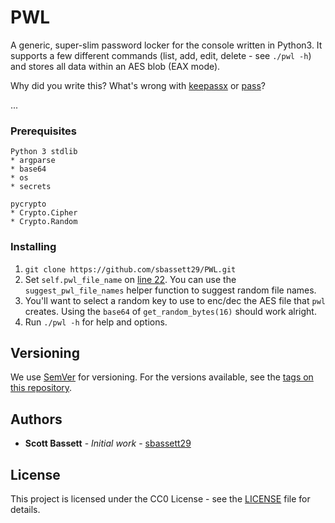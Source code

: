 # PWL

A generic, super-slim password locker for the console written in Python3.  It supports a few different commands (list, add, edit, delete - see ```./pwl -h```) and stores all data within an AES blob (EAX mode).

Why did you write this?  What's wrong with [keepassx](https://github.com/keepassx/keepassx) or [pass](https://github.com/zhangkun83/password-store)?

...

### Prerequisites

```
Python 3 stdlib
* argparse
* base64
* os
* secrets

pycrypto
* Crypto.Cipher
* Crypto.Random 
```

### Installing

1. ```git clone https://github.com/sbassett29/PWL.git```
2. Set ```self.pwl_file_name``` on [line 22](https://github.com/sbassett29/PWL/blob/master/pwl#L22).  You can use the ```suggest_pwl_file_names``` helper function to suggest random file names.
3. You'll want to select a random key to use to enc/dec the AES file that ```pwl``` creates.  Using the ```base64``` of ```get_random_bytes(16)``` should work alright.
4. Run ```./pwl -h``` for help and options.

## Versioning

We use [SemVer](http://semver.org/) for versioning. For the versions available, see the [tags on this repository](https://github.com/your/project/tags).

## Authors

* **Scott Bassett** - *Initial work* - [sbassett29](https://github.com/sbassett29)

## License

This project is licensed under the CC0 License - see the [LICENSE](LICENSE) file for details.
